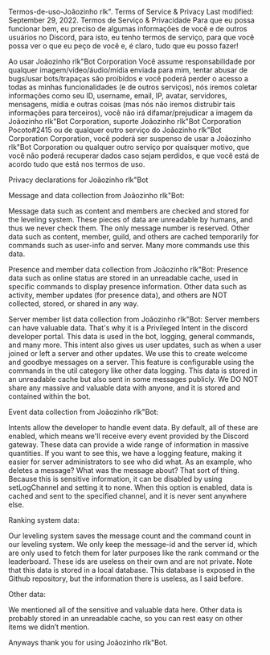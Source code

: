 Termos-de-uso-Joãozinho rlk". Terms of Service & Privacy Last modified: September 29, 2022.
Termos de Serviço & Privacidade Para que eu possa funcionar bem, eu preciso de algumas informações de você e de outros usuários no Discord, para isto, eu tenho termos de serviço, para que você possa ver o que eu peço de você e, é claro, tudo que eu posso fazer!

Ao usar Joãozinho rlk"Bot Corporation Você assume responsabilidade por qualquer imagem/vídeo/áudio/mídia enviada para mim, tentar abusar de bugs/usar bots/trapaças são proibídos e você poderá perder o acesso a todas as minhas funcionalidades (e de outros serviços), nós iremos coletar informações como seu ID, username, email, IP, avatar, servidores, mensagens, mídia e outras coisas (mas nós não iremos distrubir tais informações para terceiros), você não irá difamar/prejudicar a imagem da Joãozinho rlk"Bot Corporation, suporte Joãozinho rlk"Bot Corporation Pocoto#2415 ou de qualquer outro serviço do Joãozinho rlk"Bot Corporation Corporation, você poderá ser suspenso de usar a Joãozinho rlk"Bot Corporation ou qualquer outro serviço por quaisquer motivo, que você não poderá recuperar dados caso sejam perdidos, e que você está de acordo tudo que está nos termos de uso.

Privacy declarations for Joãozinho rlk"Bot

Message and data collection from Joãozinho rlk"Bot:

Message data such as content and members are checked and stored for the leveling system. These pieces of data are unreadable by humans, and thus we never check them. The only message number is reserved. Other data such as content, member, guild, and others are cached temporarily for commands such as user-info and server. Many more commands use this data.

Presence and member data collection from Joãozinho rlk"Bot: Presence data such as online status are stored in an unreadable cache, used in specific commands to display presence information. Other data such as activity, member updates (for presence data), and others are NOT collected, stored, or shared in any way.

Server member list data collection from Joãozinho rlk"Bot: Server members can have valuable data. That's why it is a Privileged Intent in the discord developer portal. This data is used in the bot, logging, general commands, and many more. This intent also gives us user updates, such as when a user joined or left a server and other updates. We use this to create welcome and goodbye messages on a server. This feature is configurable using the commands in the util category like other data logging. This data is stored in an unreadable cache but also sent in some messages publicly. We DO NOT share any massive and valuable data with anyone, and it is stored and contained within the bot.

Event data collection from Joãozinho rlk"Bot:

Intents allow the developer to handle event data. By default, all of these are enabled, which means we'll receive every event provided by the Discord gateway. These data can provide a wide range of information in massive quantities. If you want to see this, we have a logging feature, making it easier for server administrators to see who did what. As an example, who deletes a message? What was the message about? That sort of thing. Because this is sensitive information, it can be disabled by using setLogChannel and setting it to none. When this option is enabled, data is cached and sent to the specified channel, and it is never sent anywhere else.

Ranking system data:

Our leveling system saves the message count and the command count in our leveling system. We only keep the message-id and the server id, which are only used to fetch them for later purposes like the rank command or the leaderboard. These ids are useless on their own and are not private. Note that this data is stored in a local database. This database is exposed in the Github repository, but the information there is useless, as I said before.

Other data:

We mentioned all of the sensitive and valuable data here. Other data is probably stored in an unreadable cache, so you can rest easy on other items we didn’t mention.

Anyways thank you for using Joãozinho rlk"Bot.
